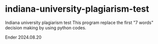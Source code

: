 # indiana-university-plagiarism-test
Indiana university plagiarism test
This program replace the first "7 words" decision making by using python codes.

Ender 2024.08.20
